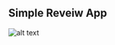 ## Simple Reveiw App

![alt text](https://github.com/[btkdevkh]/[gta-review-app]/blob/[main]/image.jpg?raw=true)
